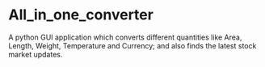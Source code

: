 # All_in_one_converter
A python GUI application which converts different quantities like Area, Length, Weight, Temperature and Currency; and also finds the latest stock market updates.
